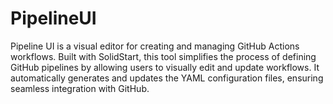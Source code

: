 # PipelineUI

Pipeline UI is a visual editor for creating and managing GitHub Actions workflows. Built with SolidStart, this tool simplifies the process of defining GitHub pipelines by allowing users to visually edit and update workflows. It automatically generates and updates the YAML configuration files, ensuring seamless integration with GitHub.